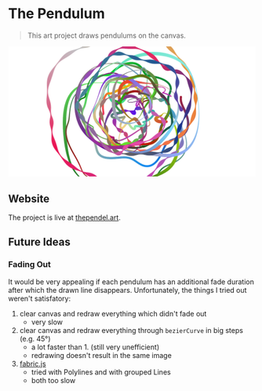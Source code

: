 # The Pendulum
>This art project draws pendulums on the canvas.

![canvas](preview.png)

## Website
The project is live at [thependel.art](https://thependel.art).

## Future Ideas

### Fading Out
It would be very appealing if each pendulum has an additional fade duration after which the drawn line disappears. Unfortunately, the things I tried out weren't satisfatory:
1. clear canvas and redraw everything which didn't fade out
    * very slow
2. clear canvas and redraw everything through `bezierCurve` in big steps (e.g. 45°)
    * a lot faster than 1. (still very unefficient)
    * redrawing doesn't result in the same image
3. [fabric.js](http://fabricjs.com/)
    * tried with Polylines and with grouped Lines
    * both too slow
